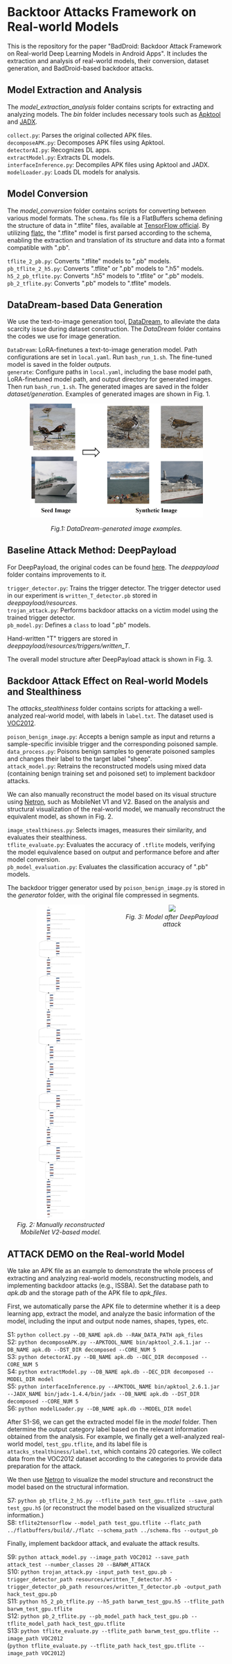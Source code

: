 # Backtoor Attacks Framework on Real-world Models
This is the repository for the paper "BadDroid: Backdoor Attack Framework on Real-world Deep Learning Models in Android Apps". It includes the extraction and analysis of real-world models, their conversion, dataset generation, and BadDroid-based backdoor attacks.

## Model Extraction and Analysis

The *model_extraction_analysis* folder contains scripts for extracting and analyzing models. The *bin* folder includes necessary tools such as [Apktool](https://github.com/iBotPeaches/Apktool) and [JADX](https://github.com/skylot/jadx).

`collect.py`: Parses the original collected APK files.  
`decomposeAPK.py`: Decomposes APK files using Apktool.  
`detectorAI.py`: Recognizes DL apps.  
`extractModel.py`: Extracts DL models.  
`interfaceInference.py`: Decompiles APK files using Apktool and JADX.  
`modelLoader.py`: Loads DL models for analysis.  

## Model Conversion

The *model_conversion* folder contains scripts for converting between various model formats. The `schema.fbs` file is a FlatBuffers schema defining the structure of data in ".tflite" files, available at [TensorFlow official](https://github.com/tensorflow/tensorflow/tree/master/tensorflow/lite/schema). By utilizing [flatc](https://github.com/google/flatbuffers), the ".tflite" model is first parsed according to the schema, enabling the extraction and translation of its structure and data into a format compatible with ".pb".

`tflite_2_pb.py`: Converts ".tflite" models to ".pb" models.  
`pb_tflite_2_h5.py`: Converts ".tflite" or ".pb" models to ".h5" models.  
`h5_2_pb_tflite.py`: Converts ".h5" models to ".tflite" or ".pb" models.  
`pb_2_tflite.py`: Converts ".pb" models to ".tflite" models.  

## DataDream-based Data Generation

We use the text-to-image generation tool, [DataDream](https://github.com/ExplainableML/DataDream), to alleviate the data scarcity issue during dataset construction. The *DataDream* folder contains the codes we use for image generation.

`DataDream`: LoRA-finetunes a text-to-image generation model. Path configurations are set in `local.yaml`. Run `bash_run_1.sh`. The fine-tuned model is saved in the folder *outputs*.  
`generate`: Configure paths in `local.yaml`, including the base model path, LoRA-finetuned model path, and output directory for generated images. Then run `bash_run_1.sh`. The generated images are saved in the folder *dataset/generation*. Examples of generated images are shown in Fig. 1.  

<div align="center">
  <img src="figures/datadream_generation.jpg" alt="Example" width="400"/>
  <p><em>Fig.1: DataDream-generated image examples.</em></p>
</div>

## Baseline Attack Method: DeepPayload

For DeepPayload, the original codes can be found [here](https://github.com/yuanchun-li/DeepPayload). The *deeppayload* folder contains improvements to it.

`trigger_detector.py`: Trains the trigger detector. The trigger detector used in our experiment is `written_T_detector.pb` stored in *deeppayload/resources*.  
`trojan_attack.py`: Performs backdoor attacks on a victim model using the trained trigger detector.  
`pb_model.py`: Defines a `class` to load ".pb" models.  

Hand-written "T" triggers are stored in *deeppayload/resources/triggers/written_T*.  

The overall model structure after DeepPayload attack is shown in Fig. 3.

## Backdoor Attack Effect on Real-world Models and Stealthiness

The *attacks_stealthiness* folder contains scripts for attacking a well-analyzed real-world model, with labels in `label.txt`. The dataset used is [VOC2012](http://host.robots.ox.ac.uk/pascal/VOC/voc2012/).

`poison_benign_image.py`: Accepts a benign sample as input and returns a sample-specific invisible trigger and the corresponding poisoned sample.  
`data_process.py`: Poisons benign samples to generate poisoned samples and changes their label to the target label "sheep".  
`attack_model.py`: Retrains the reconstructed models using mixed data (containing benign training set and poisoned set) to implement backdoor attacks.  

We can also manually reconstruct the model based on its visual structure using [Netron](https://github.com/lutzroeder/netron), such as MobileNet V1 and V2. Based on the analysis and structural visualization of the real-world model, we manually reconstruct the equivalent model, as shown in Fig. 2. 

`image_stealthiness.py`: Selects images, measures their similarity, and evaluates their stealthiness.  
`tflite_evaluate.py`: Evaluates the accuracy of `.tflite` models, verifying the model equivalence based on output and performance before and after model conversion.  
`pb_model_evaluation.py`: Evaluates the classification accuracy of ".pb" models.  

The backdoor trigger generator used by `poison_benign_image.py` is stored in the *generator* folder, with the original file compressed in segments.


<p align="center">
  <div style="display: flex; justify-content: space-between; gap: 10px;">
    <div style="flex: 1; text-align: center;">
      <img src="figures/deeplabv3_257_mv_gpu.png" width="45%">
      <br>
      <em>Fig. 2: Manually reconstructed MobileNet V2-based model.</em>
    </div>
    <div style="flex: 1; text-align: center;">
      <img src="figures/deeppayload_deeplabv3_257_mv_gpu.png" width="65%">
      <br>
      <em>Fig. 3: Model after DeepPayload attack</em>
    </div>
  </div>
</p>

## ATTACK DEMO on the Real-world Model

We take an APK file as an example to demonstrate the whole process of extracting and analyzing real-world models, reconstructing models, and implementing backdoor attacks (e.g., ISSBA). Set the database path to *apk.db* and the storage path of the APK file to *apk_files*.

First, we automatically parse the APK file to determine whether it is a deep learning app, extract the model, and analyze the basic information of the model, including the input and output node names, shapes, types, etc.

S1: `python collect.py --DB_NAME apk.db --RAW_DATA_PATH apk_files`  
S2: `python decomposeAPK.py --APKTOOL_NAME bin/apktool_2.6.1.jar --DB_NAME apk.db --DST_DIR decomposed --CORE_NUM 5`  
S3: `python detectorAI.py --DB_NAME apk.db --DEC_DIR decomposed --CORE_NUM 5`  
S4: `python extractModel.py --DB_NAME apk.db --DEC_DIR decomposed --MODEL_DIR model`  
S5: `python interfaceInference.py --APKTOOL_NAME bin/apktool_2.6.1.jar --JADX_NAME bin/jadx-1.4.4/bin/jadx --DB_NAME apk.db --DST_DIR decomposed --CORE_NUM 5`  
S6: `python modelLoader.py --DB_NAME apk.db --MODEL_DIR model`

After S1-S6, we can get the extracted model file in the *model* folder. Then determine the output category label based on the relevant information obtained from the analysis. For example, we finally get a well-analyzed real-world model, `test_gpu.tflite`, and its label file is `attacks_stealthiness/label.txt`, which contains 20 categories. We collect data from the VOC2012 dataset according to the categories to provide data preparation for the attack.

We then use [Netron](https://github.com/lutzroeder/netron) to visualize the model structure and reconstruct the model based on the structural information.

S7: `python pb_tflite_2_h5.py --tflite_path test_gpu.tflite --save_path test_gpu.h5` (or reconstruct the model based on the visualized structural information.)  
S8: `tflite2tensorflow --model_path test_gpu.tflite --flatc_path ../flatbuffers/build/./flatc --schema_path ../schema.fbs --output_pb`

Finally, implement backdoor attack, and evaluate the attack results.

S9: `python attack_model.py --image_path VOC2012 --save_path attack_test --number_classes 20 --BARWM_ATTACK`  
S10: `python trojan_attack.py -input_path test_gpu.pb -trigger_detector_path resources/written_T_detector.h5 -trigger_detector_pb_path resources/written_T_detector.pb -output_path hack_test_gpu.pb`  
S11: `python h5_2_pb_tflite.py --h5_path barwm_test_gpu.h5 --tflite_path barwm_test_gpu.tflite`  
S12: `python pb_2_tflite.py --pb_model_path hack_test_gpu.pb --tflite_model_path hack_test_gpu.tflite`  
S13: `python tflite_evaluate.py --tflite_path barwm_test_gpu.tflite --image_path VOC2012`  
(`python tflite_evaluate.py --tflite_path hack_test_gpu.tflite --image_path VOC2012`)
